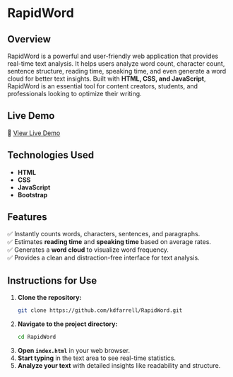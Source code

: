 # RapidWord  

## Overview  
RapidWord is a powerful and user-friendly web application that provides real-time text analysis. It helps users analyze word count, character count, sentence structure, reading time, speaking time, and even generate a word cloud for better text insights. Built with **HTML, CSS, and JavaScript**, RapidWord is an essential tool for content creators, students, and professionals looking to optimize their writing.  

## Live Demo  
🔗 [View Live Demo](https://kdfarrell.github.io/RapidWord/)

## Technologies Used  
- **HTML**  
- **CSS**  
- **JavaScript**  
- **Bootstrap**  

## Features  
✅ Instantly counts words, characters, sentences, and paragraphs.  
✅ Estimates **reading time** and **speaking time** based on average rates.  
✅ Generates a **word cloud** to visualize word frequency.  
✅ Provides a clean and distraction-free interface for text analysis.  

## Instructions for Use  
1. **Clone the repository:**  
   ```sh
   git clone https://github.com/kdfarrell/RapidWord.git
   ```
2. **Navigate to the project directory:**
   ```sh
   cd RapidWord
   ```
3. **Open `index.html`** in your web browser.  
4. **Start typing** in the text area to see real-time statistics.  
5. **Analyze your text** with detailed insights like readability and structure.  
